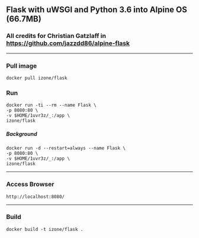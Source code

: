 ## Flask with uWSGI and Python 3.6 into Alpine OS (66.7MB)
### All credits for Christian Gatzlaff in https://github.com/jazzdd86/alpine-flask
-----

### Pull image
```
docker pull izone/flask
```

### Run
```
docker run -ti --rm --name Flask \
-p 8080:80 \
-v $HOME/1uvr3z/_:/app \
izone/flask
```
##### Background
```
docker run -d --restart=always --name Flask \
-p 8080:80 \
-v $HOME/1uvr3z/_:/app \
izone/flask
```

-----
### Access Browser
```
http://localhost:8080/
```

-----
### Build
```
docker build -t izone/flask .
```
